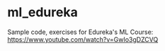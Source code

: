# ml_edureka
Sample code, exercises for Edureka's ML Course: https://www.youtube.com/watch?v=GwIo3gDZCVQ
